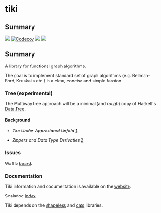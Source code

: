 # tiki

## Summary
<p align="left">
<img src="https://travis-ci.org/lewismj/tiki.svg?branch=master"/>
<a href="https://codecov.io/gh/lewismj/tiki"><img src="https://codecov.io/gh/lewismj/tiki/branch/master/graph/badge.svg" alt="Codecov"/></a>
<a href="https://www.codacy.com/app/lewismj/tiki?utm_source=github.com&amp;utm_medium=referral&amp;utm_content=lewismj/tiki&amp;utm_campaign=Badge_Grade"><img src="https://api.codacy.com/project/badge/Grade/eb7241d325fa432c982487c412f910cb"/></a>
<a href="https://waffle.io/lewismj/tiki"><img src="https://img.shields.io/waffle/label/lewismj/tiki/master.svg"/></a>
</p>

## Summary

A library for functional graph algorithms.

The goal is to implement standard set of graph algorithms (e.g. Bellman-Ford, Kruskal's etc.) in a clear, concise and simple fashion.


### Tree (experimental)

The Multiway tree approach will be a minimal (and _rough_) copy of Haskell's [Data.Tree](http://hackage.haskell.org/package/containers-0.5.10.2/docs/Data-Tree.html).

#### Background

- _The Under-Appreciated Unfold_ [1](http://www.cs.ox.ac.uk/people/jeremy.gibbons/publications/unfold.ps.gz).

- _Zippers and Data Type Derivaties_ [2](https://www21.in.tum.de/teaching/fp/SS15/papers/11.pdf)

### Issues

Waffle [board](https://waffle.io/lewismj/tiki).

### Documentation

Tiki information and documentation is available on the [website](https://lewismj.github.io/tiki/).

Scaladoc [index](https://lewismj.github.io/tiki/api/tiki/index.html).

Tiki depends on the [shapeless](https://github.com/milessabin/shapeless) and [cats](https://github.com/typelevel/cats) libraries.

